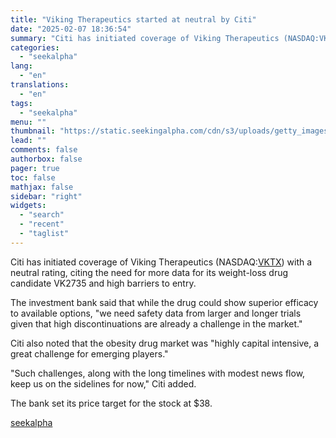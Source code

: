 ```yaml
---
title: "Viking Therapeutics started at neutral by Citi"
date: "2025-02-07 18:36:54"
summary: "Citi has initiated coverage of Viking Therapeutics (NASDAQ:VKTX) with a neutral rating, citing the need for more data for its weight-loss drug candidate VK2735 and high barriers to entry. The investment bank said that while the drug could show superior efficacy to available options, \"we need safety data from larger..."
categories:
  - "seekalpha"
lang:
  - "en"
translations:
  - "en"
tags:
  - "seekalpha"
menu: ""
thumbnail: "https://static.seekingalpha.com/cdn/s3/uploads/getty_images/654548316/image_654548316.jpg"
lead: ""
comments: false
authorbox: false
pager: true
toc: false
mathjax: false
sidebar: "right"
widgets:
  - "search"
  - "recent"
  - "taglist"
---
```


Citi has initiated coverage of Viking Therapeutics (NASDAQ:[VKTX](https://seekingalpha.com/symbol/VKTX "Viking Therapeutics, Inc.")) with a neutral rating, citing the need for more data for its weight-loss drug candidate VK2735 and high barriers to entry.

The investment bank said that while the drug could show superior efficacy to available options, "we need safety data from larger and longer trials given that high discontinuations are already a challenge in the market."

Citi also noted that the obesity drug market was "highly capital intensive, a great challenge for emerging players."

"Such challenges, along with the long timelines with modest news flow, keep us on the sidelines for now," Citi added.

The bank set its price target for the stock at $38.

[seekalpha](https://seekingalpha.com/news/4405170-viking-therapeutics-started-at-neutral-by-citi)

